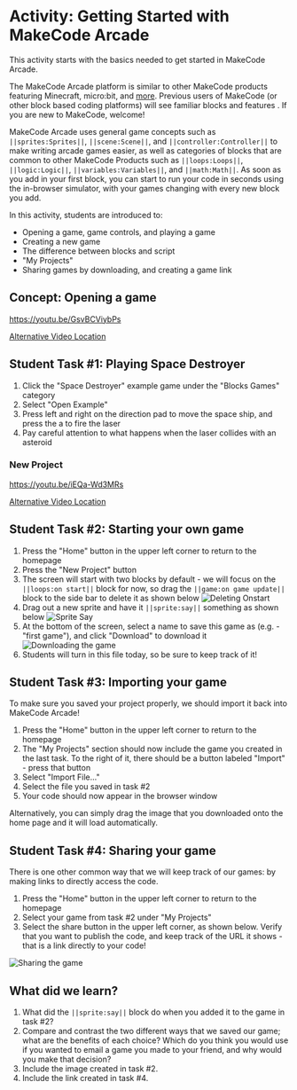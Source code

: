# Activity: Getting Started with MakeCode Arcade

This activity starts with the basics needed to get started in MakeCode Arcade.

The MakeCode Arcade platform is similar to other MakeCode products featuring Minecraft, micro:bit, and [more](https://makecode.com). Previous users of MakeCode (or other block based coding platforms) will see familiar blocks and features . If you are new to MakeCode, welcome! 

MakeCode Arcade uses general game concepts such as ``||sprites:Sprites||``, ``||scene:Scene||``, and ``||controller:Controller||`` to make writing arcade games easier, as well as categories of blocks that are common to other MakeCode Products such as ``||loops:Loops||``, ``||logic:Logic||``, ``||variables:Variables||``, and ``||math:Math||``. As soon as you add in your first block, you can start to run your code in seconds using the in-browser simulator, with your games changing with every new block you add.

In this activity, students are introduced to:
* Opening a game, game controls, and playing a game
* Creating a new game
* The difference between blocks and script
* "My Projects"
* Sharing games by downloading, and creating a game link

## Concept: Opening a game

https://youtu.be/GsvBCViybPs

[Alternative Video Location](https://aka.ms/40544a-orientation1)

## Student Task #1: Playing Space Destroyer

1. Click the "Space Destroyer" example game under the "Blocks Games" category
2. Select "Open Example"
3. Press left and right on the direction pad to move the space ship, and press the a to fire the laser
4. Pay careful attention to what happens when the laser collides with an asteroid

### New Project

https://youtu.be/iEQa-Wd3MRs

[Alternative Video Location](https://aka.ms/40544a-orientation2)

## Student Task #2: Starting your own game

1. Press the "Home" button in the upper left corner to return to the homepage
2. Press the "New Project" button 
3. The screen will start with two blocks by default - we will focus on the ``||loops:on start||`` block for now, so drag the ``||game:on game update||`` block to the side bar to delete it as shown below
![Deleting Onstart](/static/courses/csintro1/orientation/delete-on-start.gif)
4. Drag out a new sprite and have it ``||sprite:say||`` something as shown below
![Sprite Say](/static/courses/csintro1/orientation/sprite-say.gif)
5. At the bottom of the screen, select a name to save this game as (e.g. - "first game"), and click "Download" to download it
![Downloading the game](/static/courses/csintro1/orientation/download.gif)
6. Students will turn in this file today, so be sure to keep track of it!

## Student Task #3: Importing your game

To make sure you saved your project properly, we should import it back into MakeCode Arcade!
1. Press the "Home" button in the upper left corner to return to the homepage
2. The "My Projects" section should now include the game you created in the last task. To the right of it, there should be a button labeled "Import" - press that button
3. Select "Import File..."
4. Select the file you saved in task #2
5. Your code should now appear in the browser window

Alternatively, you can simply drag the image that you downloaded onto the home page and it will load automatically.

## Student Task #4: Sharing your game

There is one other common way that we will keep track of our games: by making links to directly access the code.
1. Press the "Home" button in the upper left corner to return to the homepage
2. Select your game from task #2 under "My Projects"
3. Select the share button in the upper left corner, as shown below. Verify that you want to publish the code, and keep track of the URL it shows - that is a link directly to your code!

![Sharing the game](/static/courses/csintro1/orientation/sharing.gif)

## What did we learn?

1. What did the ``||sprite:say||`` block do when you added it to the game in task #2? 
2. Compare and contrast the two different ways that we saved our game; what are the benefits of each choice? Which do you think you would use if you wanted to email a game you made to your friend, and why would you make that decision?
3. Include the image created in task #2.
4. Include the link created in task #4.